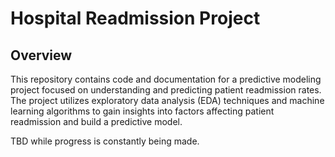 # Hospital Readmission Project

## Overview

This repository contains code and documentation for a predictive modeling project focused on understanding and predicting patient readmission rates. The project utilizes exploratory data analysis (EDA) techniques and machine learning algorithms to gain insights into factors affecting patient readmission and build a predictive model.

TBD while progress is constantly being made.
